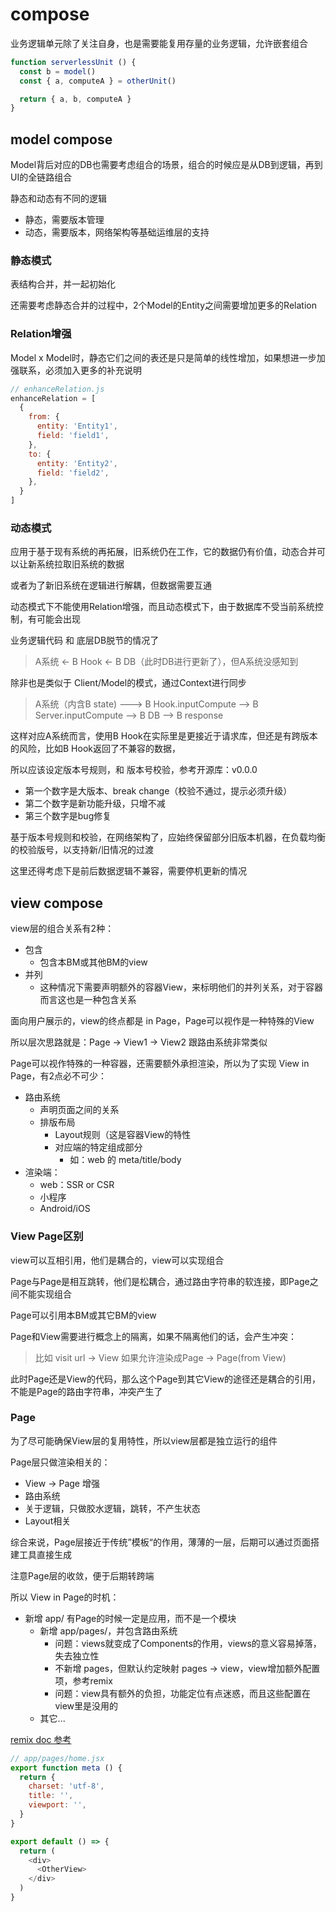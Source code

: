 # compose

业务逻辑单元除了关注自身，也是需要能复用存量的业务逻辑，允许嵌套组合

```javascript
function serverlessUnit () {
  const b = model()
  const { a, computeA } = otherUnit()

  return { a, b, computeA }
}
```

## model compose

Model背后对应的DB也需要考虑组合的场景，组合的时候应是从DB到逻辑，再到UI的全链路组合

静态和动态有不同的逻辑
- 静态，需要版本管理
- 动态，需要版本，网络架构等基础运维层的支持


### 静态模式

表结构合并，并一起初始化

还需要考虑静态合并的过程中，2个Model的Entity之间需要增加更多的Relation

### Relation增强

Model x Model时，静态它们之间的表还是只是简单的线性增加，如果想进一步加强联系，必须加入更多的补充说明

```javascript
// enhanceRelation.js
enhanceRelation = [
  {
    from: {
      entity: 'Entity1',
      field: 'field1',
    },
    to: {
      entity: 'Entity2',
      field: 'field2',
    },
  }
]
```

### 动态模式

应用于基于现有系统的再拓展，旧系统仍在工作，它的数据仍有价值，动态合并可以让新系统拉取旧系统的数据

或者为了新旧系统在逻辑进行解耦，但数据需要互通

动态模式下不能使用Relation增强，而且动态模式下，由于数据库不受当前系统控制，有可能会出现

业务逻辑代码 和 底层DB脱节的情况了

> A系统 <- B Hook <- B DB（此时DB进行更新了），但A系统没感知到

除非也是类似于 Client/Model的模式，通过Context进行同步

> A系统（内含B state) ---> B Hook.inputCompute --> B Server.inputCompute --> B DB --> B response

这样对应A系统而言，使用B Hook在实际里是更接近于请求库，但还是有跨版本的风险，比如B Hook返回了不兼容的数据，

所以应该设定版本号规则，和 版本号校验，参考开源库：v0.0.0

- 第一个数字是大版本、break change（校验不通过，提示必须升级）
- 第二个数字是新功能升级，只增不减
- 第三个数字是bug修复

基于版本号规则和校验，在网络架构了，应始终保留部分旧版本机器，在负载均衡的校验版号，以支持新/旧情况的过渡

这里还得考虑下是前后数据逻辑不兼容，需要停机更新的情况


## view compose

view层的组合关系有2种：

- 包含
  - 包含本BM或其他BM的view
- 并列
  - 这种情况下需要声明额外的容器View，来标明他们的并列关系，对于容器而言这也是一种包含关系

面向用户展示的，view的终点都是 in Page，Page可以视作是一种特殊的View

所以层次思路就是：Page -> View1 -> View2 跟路由系统非常类似

Page可以视作特殊的一种容器，还需要额外承担渲染，所以为了实现 View in Page，有2点必不可少：

- 路由系统
  - 声明页面之间的关系
  - 排版布局
    - Layout规则（这是容器View的特性
    - 对应端的特定组成部分
      - 如：web 的 meta/title/body
- 渲染端：
  - web：SSR or CSR
  - 小程序
  - Android/iOS

### View Page区别

view可以互相引用，他们是耦合的，view可以实现组合

Page与Page是相互跳转，他们是松耦合，通过路由字符串的软连接，即Page之间不能实现组合

Page可以引用本BM或其它BM的view

Page和View需要进行概念上的隔离，如果不隔离他们的话，会产生冲突：

> 比如 visit url -> View 如果允许渲染成Page -> Page(from View) 

此时Page还是View的代码，那么这个Page到其它View的途径还是耦合的引用，不能是Page的路由字符串，冲突产生了

### Page

为了尽可能确保View层的复用特性，所以view层都是独立运行的组件

Page层只做渲染相关的：
- View -> Page 增强
- 路由系统
- 关于逻辑，只做胶水逻辑，跳转，不产生状态
- Layout相关

综合来说，Page层接近于传统”模板“的作用，薄薄的一层，后期可以通过页面搭建工具直接生成

注意Page层的收敛，便于后期转跨端

所以 View in Page的时机：

- 新增 app/ 有Page的时候一定是应用，而不是一个模块
  - 新增 app/pages/，并包含路由系统
    - 问题：views就变成了Components的作用，views的意义容易掉落，失去独立性
    - 不新增 pages，但默认约定映射 pages -> view，view增加额外配置项，参考remix
    - 问题：view具有额外的负担，功能定位有点迷惑，而且这些配置在view里是没用的
  - 其它...

[remix doc 参考](https://remix.run/docs/en/v1/api/remix#links-livereload-meta-scripts-scrollrestoration)

```javascript
// app/pages/home.jsx
export function meta () {
  return {
    charset: 'utf-8',
    title: '',
    viewport: '',
  }
}

export default () => {
  return (
    <div>
      <OtherView>
    </div>
  )
}

```
